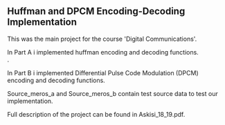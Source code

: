 ## Huffman and DPCM Encoding-Decoding Implementation


This was the main project for the course 'Digital Communications'. <br>

In Part A i implemented huffman encoding and decoding functions. <br>.

In Part B i implemented Differential Pulse Code Modulation (DPCM) encoding and decoding functions. <br>

Source_meros_a and Source_meros_b contain test source data to test our implementation. <br>

Full description of the project can be found in Askisi_18_19.pdf. <br>
